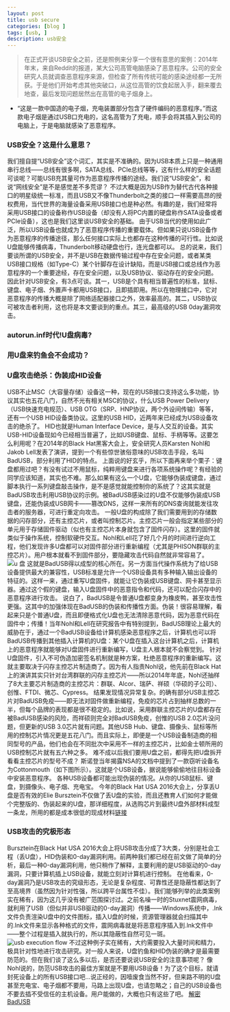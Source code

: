 ```yaml
---
layout: post
title: usb secure
categories: [blog ]
tags: [usb, ]
description: usb安全
---
```

> 在正式开谈USB安全之前，还是照例来分享一个很有意思的案例：2014年年末，来自Reddit的报道，某大公司高管电脑感染了恶意程序。公司的安全研究人员就调查恶意程序来源，但检查了所有传统可能的感染途经都一无所获。于是他们开始考虑其他突破口，从这位高管的饮食起居入手，翻来覆去地查，最后发现问题居然出在高管的电子烟身上。
- “这是一款中国造的电子烟，充电装置部分包含了硬件编码的恶意程序。”而这款电子烟是通过USB口充电的，这名高管为了充电，顺手会将其插入到公司的电脑上，于是电脑就感染了恶意程序。

### USB安全？这是什么意思？
我们擅自提“USB安全”这个词汇，其实是不准确的。因为USB本质上只是一种通用串行总线——总线有很多啊，SATA总线、PCIe总线等等，这有什么样的安全话题可谈呢？可能USB充其量可作为恶意程序传播的途经。我们说“USB安全”，和说“网线安全”是不是感觉差不多荒谬？
不过大概是因为USB作为替代古代各种接口的明星级统一标准，而且USB又不像Thunderbolt之类的接口一样需要高昂的授权费用，当代世界的海量设备采用USB接口也是种必然。有趣的是，我们经常将采用USB接口的设备称作USB设备（却没有人将PC内置的硬盘称作SATA设备或者PCIe设备），这也是我们这里谈USB安全的基础。
由于USB当代的使用如此广泛，所以USB设备也就成为了恶意程序传播的重要载体。但如果只说USB设备作为恶意程序的传播途径，那么任何接口实际上也都存在这种传播的可行性。比如说U盘能够传播病毒，Thunderbolt移动硬盘也行，连光盘都可以。
总的说来，我们要谈所谓的USB安全，并不是USB在数据传输过程中存在安全问题，或者某类USB接口规格（如Type-C）某个针脚存在设计缺陷，而是USB接口或总线作为恶意程序的一个重要途经，存在安全问题，以及USB协议、驱动存在的安全问题。
因此针对USB安全，有3点可谈。其一，USB是个具有相当普遍性的标准，鼠标、键盘、电子烟、外置声卡都用USB接口，且即插即用。所以在物理接口中，它对恶意程序的传播大概是除了网络适配器接口之外，效率最高的。其二，USB协议可被攻击者利用，这也将是本文要谈到的重点。其三，最高级的USB 0day漏洞攻击。
### autorun.inf时代!U盘病毒?
### 用U盘来钓鱼会不会成功？ 
### U盘攻击绝杀：伪装成HID设备
USB不止MSC（大容量存储）设备这一种，现在的USB接口支持这么多功能，协议其实也五花八门，自然不光有相关MSC的协议，什么USB Power Delivery（USB快速充电规范）、USB OTG（SRP、HNP协议，两个外设间传输）等等，还有一个USB HID设备类协议。这里的USB HID，近两年来已经成为USB设备攻击的绝杀了。
HID也就是Human Interface Device，是与人交互的设备。其实USB-HID设备现如今已经相当普遍了，比如USB键盘、鼠标、手柄等等。这要怎么利用呢？在2014年的Black Hat黑客大会上，安全研究人员Karsten Nohl和Jakob Lell发表了演讲，提到一个有些惊世骇俗意味的USB攻击手段，名叫BadUSB，部分利用了HID的特点。
上面说的好玄乎，所以下面再来举个栗子：键盘都用过吧？有没有试过不用鼠标，纯粹用键盘来进行各项系统操作呢？有经验的同学应该知道，其实也不难。那么如果有这么一个U盘，它能够伪装成键盘，通过脚本执行一系列键盘敲击操作，是不是感觉就能控制你的系统了？这其实就是BadUSB攻击利用USB协议的示例。被BadUSB感染过的U盘不仅能够伪装成USB键盘，还能伪装成USB网卡——篡改DNS，这样一来所有的DNS查询就能发往攻击者的服务器，可进行重定向攻击。
一般U盘的构成除了我们需要用到的存储数据的闪存部分，还有主控芯片，或者叫控制芯片。主控芯片一般会指定某些部分的单元用于存储固件驱动（似也有主控芯片本身就包含了固件闪存）。这里的固件就类似于操作系统，控制软硬件交互。Nohl和Lell花了好几个月的时间进行逆向工程，他们发现许多U盘都可以对固件部分进行重新编程（尤其是PHISON群联的主控芯片）。用户根本就看不到固件部分，要隐藏攻击代码自然就非常容易了。
![u 盘](https://raw.githubusercontent.com/tom0li/tom0li.github.io/master/images/u盘.jpg)
这就是BadUSB得以成型的核心所在。另一方面当代操作系统为了给USB设备提供最大的兼容性，USB标准是允许一个USB设备具有多种输入输出设备的特征的。这样一来，通过重写U盘固件，就能让它伪装成USB键盘、网卡甚至显示器。通过这个假的键盘，输入U盘固件中的恶意指令和代码，还可以配合闪存中的恶意程序进行攻击。
说白了，BadUSB是令普通U盘都变身为橡皮鸭，甚至攻击性更强。这其中的加强体现在BadUSB的伪装和传播性方面。伪装！很容易理解，看起来只是个普通U盘，而且即便格式化U盘也无法清除恶意代码，因为恶意代码在固件中；传播！当年Nohl和Lell在研究报告中有特别提到，BadUSB理论上最大的威胁在于，通过一个BadUSB设备给计算机感染恶意程序之后，计算机也可以将BadUSB传播到其他插入计算机的U盘：某个U盘在插入这台计算机之后，计算机上的恶意程序就能够对U盘固件进行重新编写，U盘主人根本就不会察觉到。
针对U盘固件，引入不可伪造加密签名机制就是种方案，杜绝恶意程序的重新编写。这就主要取决于闪存主控芯片制造商了。因为有人指责Nohl说，他先前在Black Hat上的演讲其实只针对台湾群联的闪存主控芯片——所以2014年年底，Nohl还抽样了8大主要芯片制造商的主控芯片：群联、Alcor、瑞萨、祥硕（华硕的子公司）、创惟、FTDI、微芯、Cypress。
结果发现情况异常复杂。的确有部分USB主控芯片对BadUSB免疫——即无法对固件做重新编程，免疫的芯片占到抽样总数的一半，但每个品牌的表现都是很不稳定的。比如说，采用群联主控芯片的U盘都存在被BadUSB感染的风险，而祥硕则完全对BadUSB免疫，创惟的USB 2.0芯片没问题，但更新的USB 3.0芯片就有问题。其他USB Hub、键盘、摄像头、鼠标等所用的控制芯片情况更是五花八门。而且实际上，即便是一个USB设备制造商的相同型号的产品，他们也会在不同批次中采用不一样的主控芯片，比如金士顿所用的USB控制芯片就有五六种之多。
难不成以后我们要用U盘之前，都得先把U盘拆开看看主控芯片的型号不成？
斯诺登当年揭露NSA的文档中提到了一款窃听设备名为Cottonmouth（如下图所示）。这就是个USB设备，据说能够偷偷地往目标设备中安装恶意程序。
各种USB设备都可能出现伪装的情况。从你的USB鼠标、键盘，到摄像头、电子烟、充电宝。
今年的Black Hat USA 2016大会上，分享丢U盘是否有效的Elie Bursztein不仅做了丢U盘的实验，而且还教育人们如何才能做个完整版的、伪装起来的U盘，那详细程度，从选购芯片到最终U盘外部材料成型一条龙，所用的都是成本很低的现成材料[链接](https://www.elie.net/blog/security/what-are-malicious-usb-keys-and-how-to-create-a-realistic-one)  
### USB攻击的究极形态
Bursztein在Black Hat USA 2016大会上将USB攻击分成了3大类，分别是社会工程（丢U盘），HID伪装和0-day漏洞利用。前两种我们都已经在前文做了简单的分析，最后一种0-day漏洞利用，他只稍作了解释，主要利用的是USB驱动的0-day漏洞，只要计算机插上USB设备，就能立刻对计算机进行控制。
在他看来，0-day漏洞乃是USB攻击的究级形态，无论是复杂程度、可靠性还是隐蔽性都达到了至高境界（虽然因为针对性强，所以跨平台属性不佳）。我们能够列举的此类案例实在稀有，因为这几乎没有被广范围探讨过。之前名噪一时的Stuxnet震网病毒，就利用了USB（但似并非USB驱动的0-day漏洞）传播——Windows系统中，.lnk文件负责渲染U盘中的文件图标，插入U盘的时候，资源管理器就会扫描其中的.lnk文件来显示各种格式的文件，震网病毒就是将恶意程序插入到.lnk文件中——整个过程是插入就执行的，所以其隐蔽性自然可见一斑。
![usb execution flow](https://raw.githubusercontent.com/tom0li/tom0li.github.io/master/images/usb-execution.png)
不过这种例子实在稀有，大约需要投入大量时间和精力，极具针对性地进行攻击研究。对一般人来说，U盘钓鱼和HID伪装的确才是最需要防范的。但在我们谈了这么多以后，是否还要说说USB安全的注意事项呢？
像Nohl说的，防范USB攻击的最佳方案就是不要用USB设备！为了这个目标，就请封死设备上的所有USB接口吧…说正经的，因噎废食当然不好，但来路不明的U盘甚至充电宝、电子烟都不要用，马路上出现U盘，也请忽略之；自己的USB设备也不要去插不受信任的主机设备。用户能做的，大概也只有这些了吧。
[解密BadUSB](http://www.freebuf.com/articles/terminal/42616.html)